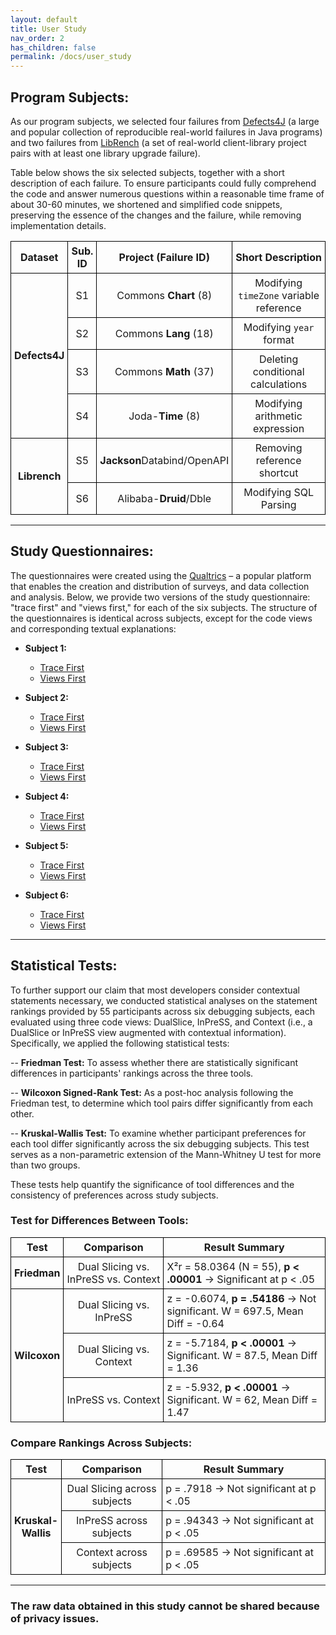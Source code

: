 ```yaml
---
layout: default
title: User Study
nav_order: 2
has_children: false
permalink: /docs/user_study
---
```


## Program Subjects:

As our program subjects, we selected four failures from [Defects4J](https://dl.acm.org/doi/abs/10.1145/2610384.2628055) (a large and popular collection of reproducible real-world failures in Java programs) and two failures from [LibRench](https://ieeexplore.ieee.org/abstract/document/10172711) (a set of real-world client-library project pairs with at least one library upgrade failure).

Table below shows the six selected subjects, together with a short description of each failure. To ensure participants could fully comprehend the code and answer numerous questions within a reasonable time frame of about 30-60 minutes, we shortened and simplified code snippets, preserving the essence of the changes and the failure, while removing implementation details.

<table style="border-collapse: collapse; width: 100%;">
  <tr>
    <th style="border: 1px solid black; padding: 5px; text-align: center;">Dataset</th>
    <th style="border: 1px solid black; padding: 5px; width: 30px; text-align: center;">Sub. ID</th>
    <th style="border: 1px solid black; padding: 5px; text-align: center;">Project (Failure ID)</th>
    <th style="border: 1px solid black; padding: 5px; text-align: center;">Short Description</th>
  </tr>
  <tr>
    <td rowspan="4" style="border: 1px solid black; padding: 5px; text-align: center;"><strong>Defects4J</strong></td>
    <td style="border: 1px solid black; padding: 5px; width: 30px; text-align: center;">S1</td>
    <td style="border: 1px solid black; padding: 5px; text-align: center;">Commons <strong>Chart</strong> (8)</td>
    <td style="border: 1px solid black; padding: 5px; text-align: center;">Modifying <code>timeZone</code> variable reference</td>
  </tr>
  <tr>
    <td style="border: 1px solid black; padding: 5px; width: 30px; text-align: center;">S2</td>
    <td style="border: 1px solid black; padding: 5px; text-align: center;">Commons <strong>Lang</strong> (18)</td>
    <td style="border: 1px solid black; padding: 5px; text-align: center;">Modifying <code>year</code> format</td>
  </tr>
  <tr>
    <td style="border: 1px solid black; padding: 5px; width: 30px; text-align: center;">S3</td>
    <td style="border: 1px solid black; padding: 5px; text-align: center;">Commons <strong>Math</strong> (37)</td>
    <td style="border: 1px solid black; padding: 5px; text-align: center;">Deleting conditional calculations</td>
  </tr>
  <tr>
    <td style="border: 1px solid black; padding: 5px; width: 30px; text-align: center;">S4</td>
    <td style="border: 1px solid black; padding: 5px; text-align: center;">Joda-<strong>Time</strong> (8)</td>
    <td style="border: 1px solid black; padding: 5px; text-align: center;">Modifying arithmetic expression</td>
  </tr>
  <tr>
    <td rowspan="2" style="border: 1px solid black; padding: 5px; text-align: center;"><strong>Librench</strong></td>
    <td style="border: 1px solid black; padding: 5px; width: 30px; text-align: center;">S5</td>
    <td style="border: 1px solid black; padding: 5px; text-align: center;"><strong>Jackson</strong>Databind/OpenAPI</td>
    <td style="border: 1px solid black; padding: 5px; text-align: center;">Removing reference shortcut</td>
  </tr>
  <tr>
    <td style="border: 1px solid black; padding: 5px; width: 30px; text-align: center;">S6</td>
    <td style="border: 1px solid black; padding: 5px; text-align: center;">Alibaba-<strong>Druid</strong>/Dble</td>
    <td style="border: 1px solid black; padding: 5px; text-align: center;">Modifying SQL Parsing</td>
  </tr>
</table>

---

## Study Questionnaires:
The questionnaires were created using the [Qualtrics](https://www.qualtrics.com) – a popular platform that enables the creation and distribution of surveys, and data collection and analysis. Below, we provide two versions of the study questionnaire: "trace first" and "views first," for each of the six subjects. The structure of the questionnaires is identical across subjects, except for the code views and corresponding textual explanations:

* **Subject 1:**
  * [Trace First](../../assets/data/questionnaries/S1_TraceFirstQuestionnaire.pdf)
  * [Views First](../../assets/data/questionnaries/S1_ViewFirstQuestionnaire.pdf)

* **Subject 2:**
  * [Trace First](../../assets/data/questionnaries/S2_TraceFirstQuestionnaire.pdf)
  * [Views First](../../assets/data/questionnaries/S2_ViewFirstQuestionnaire.pdf)

* **Subject 3:**
  * [Trace First](../../assets/data/questionnaries/S3_TraceFirstQuestionnaire.pdf)
  * [Views First](../../assets/data/questionnaries/S3_ViewFirstQuestionnaire.pdf)

* **Subject 4:**
  * [Trace First](../../assets/data/questionnaries/S4_TraceFirstQuestionnaire.pdf)
  * [Views First](../../assets/data/questionnaries/S4_ViewFirstQuestionnaire.pdf)

* **Subject 5:**
  * [Trace First](../../assets/data/questionnaries/S5_TraceFirstQuestionnaire.pdf)
  * [Views First](../../assets/data/questionnaries/S5_ViewFirstQuestionnaire.pdf)

* **Subject 6:**
  * [Trace First](../../assets/data/questionnaries/S6_TraceFirstQuestionnaire.pdf)
  * [Views First](../../assets/data/questionnaries/S6_ViewFirstQuestionnaire.pdf)

---


## Statistical Tests:

To further support our claim that most developers consider contextual statements necessary, we conducted statistical analyses on the statement rankings provided by 55 participants across six debugging subjects, each evaluated using three code views: DualSlice, InPreSS, and Context (i.e., a DualSlice or InPreSS view augmented with contextual information). Specifically, we applied the following statistical tests:

-- **Friedman Test:** To assess whether there are statistically significant differences in participants' rankings across the three tools.

-- **Wilcoxon Signed-Rank Test:** As a post-hoc analysis following the Friedman test, to determine which tool pairs differ significantly from each other.

-- **Kruskal-Wallis Test:** To examine whether participant preferences for each tool differ significantly across the six debugging subjects. This test serves as a non-parametric extension of the Mann-Whitney U test for more than two groups.

These tests help quantify the significance of tool differences and the consistency of preferences across study subjects.


### Test for Differences Between Tools:
<table style="border-collapse: collapse; width: 100%;">
  <tr>
    <th style="border: 1px solid black; padding: 5px; text-align: center; width: 12%;">Test</th>
    <th style="border: 1px solid black; padding: 5px; text-align: center; width: 33%;">Comparison</th>
    <th style="border: 1px solid black; padding: 5px; text-align: center; width: 55%;">Result Summary</th>
  </tr>

  <tr>
    <td style="border: 1px solid black; padding: 5px; text-align: center;"><strong>Friedman</strong></td>
    <td style="border: 1px solid black; padding: 5px; text-align: center;">Dual Slicing vs. InPreSS vs. Context</td>
    <td style="border: 1px solid black; padding: 5px;">X²r = 58.0364 (N = 55), <strong>p &lt; .00001</strong> → Significant at p &lt; .05</td>
  </tr>

  <tr>
    <td rowspan="3" style="border: 1px solid black; padding: 5px; text-align: center;"><strong>Wilcoxon</strong></td>
    <td style="border: 1px solid black; padding: 5px; text-align: center;">Dual Slicing vs. InPreSS</td>
    <td style="border: 1px solid black; padding: 5px;">z = -0.6074, <strong>p = .54186</strong> → Not significant. W = 697.5, Mean Diff = -0.64</td>
  </tr>

  <tr>
    <td style="border: 1px solid black; padding: 5px; text-align: center;">Dual Slicing vs. Context</td>
    <td style="border: 1px solid black; padding: 5px;">z = -5.7184, <strong>p &lt; .00001</strong> → Significant. W = 87.5, Mean Diff = 1.36</td>
  </tr>

  <tr>
    <td style="border: 1px solid black; padding: 5px; text-align: center;">InPreSS vs. Context</td>
    <td style="border: 1px solid black; padding: 5px;">z = -5.932, <strong>p &lt; .00001</strong> → Significant. W = 62, Mean Diff = 1.47</td>
  </tr>
</table>



### Compare Rankings Across Subjects:
<table style="border-collapse: collapse; width: 100%;">
  <tr>
    <th style="border: 1px solid black; padding: 5px; text-align: center; width: 12%;">Test</th>
    <th style="border: 1px solid black; padding: 5px; text-align: center; width: 33%;">Comparison</th>
    <th style="border: 1px solid black; padding: 5px; text-align: center; width: 55%;">Result Summary</th>
  </tr>

  <tr>
    <td rowspan="3" style="border: 1px solid black; padding: 5px; text-align: center;"><strong>Kruskal-Wallis</strong></td>
    <td style="border: 1px solid black; padding: 5px; text-align: center;">Dual Slicing across subjects</td>
    <td style="border: 1px solid black; padding: 5px;">p = .7918 → Not significant at p &lt; .05</td>
  </tr>

  <tr>
    <td style="border: 1px solid black; padding: 5px; text-align: center;">InPreSS across subjects</td>
    <td style="border: 1px solid black; padding: 5px;">p = .94343 → Not significant at p &lt; .05</td>
  </tr>

  <tr>
    <td style="border: 1px solid black; padding: 5px; text-align: center;">Context across subjects</td>
    <td style="border: 1px solid black; padding: 5px;">p = .69585 → Not significant at p &lt; .05</td>
  </tr>
</table>



---


### The raw data obtained in this study cannot be shared because of privacy issues. 